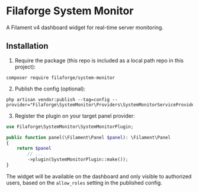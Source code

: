 # Filaforge System Monitor

A Filament v4 dashboard widget for real-time server monitoring.

## Installation

1) Require the package (this repo is included as a local path repo in this project):

```
composer require filaforge/system-monitor
```

2) Publish the config (optional):

```
php artisan vendor:publish --tag=config --provider="Filaforge\SystemMonitor\Providers\SystemMonitorServiceProvider"
```

3) Register the plugin on your target panel provider:

```php
use Filaforge\SystemMonitor\SystemMonitorPlugin;

public function panel(\Filament\Panel $panel): \Filament\Panel
{
    return $panel
        // ...
        ->plugin(SystemMonitorPlugin::make());
}
```

The widget will be available on the dashboard and only visible to authorized users, based on the `allow_roles` setting in the published config.
